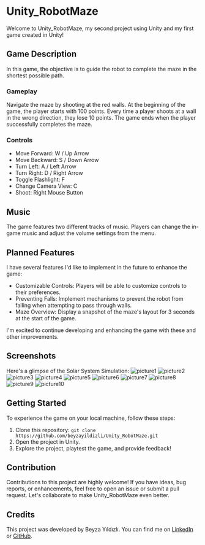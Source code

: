 # Unity_RobotMaze
Welcome to Unity_RobotMaze, my second project using Unity and my first game created in Unity! 

## Game Description
In this game, the objective is to guide the robot to complete the maze in the shortest possible path.

### Gameplay
Navigate the maze by shooting at the red walls. At the beginning of the game, the player starts with 100 points. Every time a player shoots at a wall in the wrong direction, they lose 10 points. The game ends when the player successfully completes the maze.

### Controls
- Move Forward: W / Up Arrow
- Move Backward: S / Down Arrow
- Turn Left: A / Left Arrow
- Turn Right: D / Right Arrow
- Toggle Flashlight: F
- Change Camera View: C
- Shoot: Right Mouse Button

## Music
The game features two different tracks of music. Players can change the in-game music and adjust the volume settings from the menu.

## Planned Features
I have several features I'd like to implement in the future to enhance the game:

- Customizable Controls: Players will be able to customize controls to their preferences.
- Preventing Falls: Implement mechanisms to prevent the robot from falling when attempting to pass through walls.
- Maze Overview: Display a snapshot of the maze's layout for 3 seconds at the start of the game.

I'm excited to continue developing and enhancing the game with these and other improvements.

## Screenshots

Here's a glimpse of the Solar System Simulation:
![picture1](https://github.com/beyzayildizli/Unity_RobotMaze/assets/77398074/8a18c0ce-83b4-459a-9e8e-47b6d2afac19)
![picture2](https://github.com/beyzayildizli/Unity_RobotMaze/assets/77398074/be9bba6b-353d-4ae0-811a-4e58af4295f0)
![picture3](https://github.com/beyzayildizli/Unity_RobotMaze/assets/77398074/b32d3f7b-6c1c-4e8f-9563-77542b765192)
![picture4](https://github.com/beyzayildizli/Unity_RobotMaze/assets/77398074/d79f6e19-1bd0-4d87-9c00-9a415a4d327e)
![picture5](https://github.com/beyzayildizli/Unity_RobotMaze/assets/77398074/ea0eadb5-4942-4ad1-897f-1ba2bdf0fa56)
![picture6](https://github.com/beyzayildizli/Unity_RobotMaze/assets/77398074/9d8b9431-4d89-481e-b725-e41122a12f50)
![picture7](https://github.com/beyzayildizli/Unity_RobotMaze/assets/77398074/4531259d-16ba-4a06-bfb6-46cc36358724)
![picture8](https://github.com/beyzayildizli/Unity_RobotMaze/assets/77398074/32f7e263-7600-4b46-b52d-541b25d09e7b)
![picture9](https://github.com/beyzayildizli/Unity_RobotMaze/assets/77398074/8711e1f1-2b34-4c3e-8b0d-928164242ecd)
![picture10](https://github.com/beyzayildizli/Unity_RobotMaze/assets/77398074/bf156acf-5042-4bcc-80ad-a5ad580cfdf2)

## Getting Started
To experience the game on your local machine, follow these steps:

1. Clone this repository: `git clone https://github.com/beyzayildizli/Unity_RobotMaze.git`
2. Open the project in Unity.
3. Explore the project, playtest the game, and provide feedback!

## Contribution
Contributions to this project are highly welcome! If you have ideas, bug reports, or enhancements, feel free to open an issue or submit a pull request. Let's collaborate to make Unity_RobotMaze even better.

## Credits
This project was developed by Beyza Yıldızlı. You can find me on [LinkedIn](https://www.linkedin.com/in/beyzayildizli/) or [GitHub](https://github.com/beyzayildizli).
